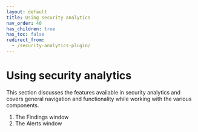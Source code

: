 ```yaml
---
layout: default
title: Using security analytics
nav_order: 40
has_children: true
has_toc: false
redirect_from:
  - /security-analytics-plugin/
---
```


# Using security analytics

This section discusses the features available in security analytics and covers general navigation and functionality while working with the various components.

1. The Findings window
1. The Alerts window


